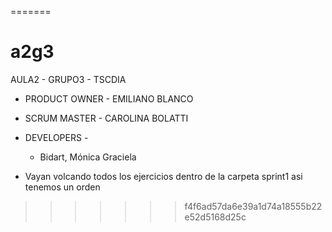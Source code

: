 =======
# a2g3

AULA2 - GRUPO3 - TSCDIA

* PRODUCT OWNER - EMILIANO BLANCO

* SCRUM MASTER - CAROLINA BOLATTI

* DEVELOPERS - 
    *   Bidart, Mónica Graciela


* Vayan volcando todos los ejercicios dentro de la carpeta sprint1 asi tenemos un orden 
>>>>>>> f4f6ad57da6e39a1d74a18555b22e52d5168d25c
